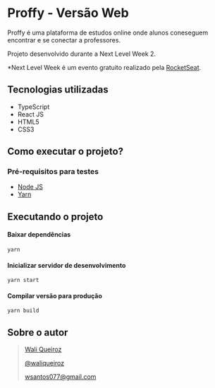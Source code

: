 # Proffy - Versão Web

Proffy é uma plataforma de estudos online onde alunos coneseguem encontrar e se conectar a professores.

Projeto desenvolvido durante a Next Level Week 2.

*Next Level Week é um evento gratuito realizado pela [RocketSeat](https://rocketseat.com.br/).

## Tecnologias utilizadas
  - TypeScript
  - React JS
  - HTML5
  - CSS3

## Como executar o projeto?

### Pré-requisitos para testes

* [Node JS](https://nodejs.org/en/)
* [Yarn](https://yarnpkg.com/)

## Executando o projeto

#### Baixar dependências
```
yarn
```

#### Inicializar servidor de desenvolvimento
```
yarn start
```

#### Compilar versão para produção
```
yarn build
```

## Sobre o autor
> [Wali Queiroz](https://www.linkedin.com/in/waliqueiroz/)
> 
> [@waliqueiroz](https://github.com/waliqueiroz)
> 
> [wsantos077@gmail.com](mailto:wsantos077@gmail.com)

